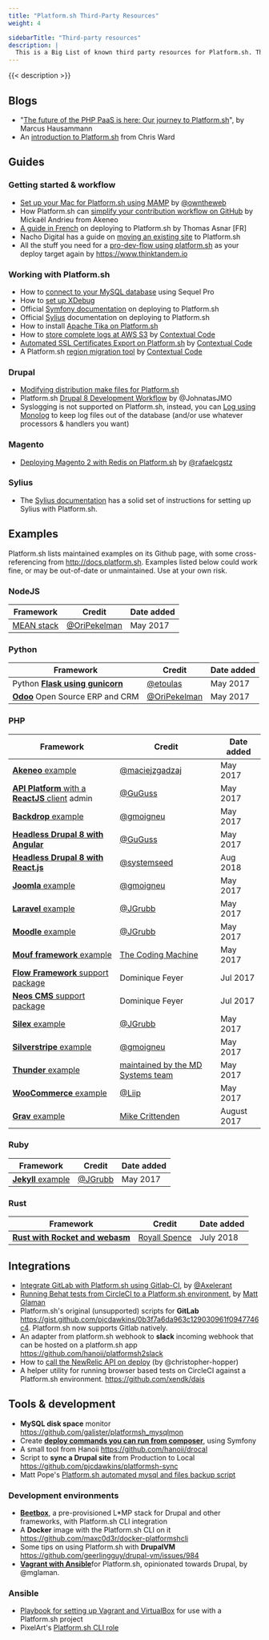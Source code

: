 ```yaml
---
title: "Platform.sh Third-Party Resources"
weight: 4

sidebarTitle: "Third-party resources"
description: |
  This is a Big List of known third party resources for Platform.sh. These resources are not vetted by Platform.sh, but may be useful for people working with the platform.
---
```


{{< description >}}

## Blogs

* "[The future of the PHP PaaS is here: Our journey to Platform.sh](https://platform.sh/2016/06/future-php-paas/)", by Marcus Hausammann
* An [introduction to Platform.sh](https://www.sitepoint.com/first-look-platform-sh-development-deployment-saas/) from Chris Ward

## Guides

### Getting started & workflow

* [Set up your Mac for Platform.sh using MAMP](https://github.com/owntheweb/platform-quick-starter) by [@owntheweb](https://github.com/owntheweb)
* How Platform.sh can [simplify your contribution workflow on GitHub](https://medium.com/akeneo-labs/how-platform-sh-can-simplify-your-contribution-workflow-on-github-6e2a557a1bcc) by Mickaël Andrieu from Akeneo
* [A guide in French](http://thomas-asnar.github.io/platform-sh-orange-cloud/) on deploying to Platform.sh by Thomas Asnar [FR]
* Nacho Digital has a guide on [moving an existing site](http://www.nachodigital.com.ar/content/moving-existing-site-platformsh) to Platform.sh
* All the stuff you need for a [pro-dev-flow using platform.sh](https://github.com/thinktandem/platform-workflow-demo) as your deploy target  again by https://www.thinktandem.io

### Working with Platform.sh

* How to [connect to your MySQL database](https://www.thinktandem.io/blog/2017/03/03/connecting-to-a-remote-platform-sh-database) using Sequel Pro
* How to [set up XDebug](https://ghosty.co.uk/2015/09/debugging-on-platform-sh/)
* Official [Symfony documentation](http://symfony.com/doc/current/deployment/platformsh.html) on deploying to Platform.sh
* Official [Sylius](https://docs.sylius.com/en/latest/cookbook/deployment/platform-sh.html) documentation on deploying to Platform.sh
* How to install [Apache Tika on Platform.sh](https://thinktandem.io/blog/2017/11/10/apache-tika-on-platform-sh/)
* How to [store complete logs at AWS S3](https://gitlab.com/contextualcode/platformsh-store-logs-at-s3) by [Contextual Code](https://www.contextualcode.com/)
* [Automated SSL Certificates Export on Platform.sh](https://www.contextualcode.com/Blog/Automated-SSL-Certificates-Export-on-Platform.sh) by [Contextual Code](https://www.contextualcode.com/)
* A Platform.sh [region migration tool](https://gitlab.com/contextualcode/platformsh-migration) by [Contextual Code](https://www.contextualcode.com/)

### Drupal

* [Modifying distribution make files for Platform.sh](https://www.nickvahalik.com/blog-entry/modifying-distribution-makefiles-within-your-own-project-makefile-platformsh)
* Platform.sh [Drupal 8 Development Workflow](https://github.com/JohnatasJMO/platformsh-development-workflow) by @JohnatasJMO
* Syslogging is not supported on Platform.sh, instead, you can [Log using Monolog](https://gist.github.com/janstoeckler/7f251bf10fedbfb7f752b61ee5d2ef5e) to keep log files out of the database (and/or use whatever processors & handlers you want)

### Magento

* [Deploying Magento 2 with Redis on Platform.sh](https://rafaelstz.github.io/magento2/Deploying-Magento2-Redis-Platformsh.html) by [@rafaelcgstz](https://twitter.com/rafaelcgstz)

### Sylius

* The [Sylius documentation](https://docs.sylius.com/en/latest/cookbook/deployment/platform-sh.html) has a solid set of instructions for setting up Sylius with Platform.sh.

## Examples

Platform.sh lists maintained examples on its Github page, with some cross-referencing from http://docs.platform.sh. Examples listed below could work fine, or may be out-of-date or unmaintained. Use at your own risk.

### NodeJS

Framework  | Credit | Date added
-----------|--------|-----------
[MEAN stack](https://github.com/OriPekelman/platformsh-example-mean)|[@OriPekelman](https://github.com/OriPekelman)|May 2017

### Python

Framework  | Credit | Date added
-----------|--------|-----------
Python [**Flask using gunicorn**](https://github.com/etoulas/platformsh-example-flask)|[@etoulas](https://github.com/etoulas)|May 2017
[**Odoo**](https://github.com/OriPekelman/platformsh-example-odoo) Open Source ERP and CRM|[@OriPekelman](https://github.com/OriPekelman)|May 2017

### PHP

Framework  | Credit | Date added
-----------|--------|-----------
[**Akeneo** example](https://github.com/maciejzgadzaj/akeneo-on-platformsh-example)|[@maciejzgadzaj](https://github.com/maciejzgadzaj)|May 2017
[**API Platform** with a **ReactJS** client](https://github.com/GuGuss/platformsh-api-platform-admin) admin |[@GuGuss](https://github.com/GuGuss)|May 2017
[**Backdrop** example](https://github.com/gmoigneu/platformsh-example-backdrop)|[@gmoigneu](https://github.com/gmoigneu)|May 2017
[**Headless Drupal 8 with Angular**](https://github.com/GuGuss/headless-drupal8-platformsh)|[@GuGuss](https://github.com/GuGuss)|May 2017
[**Headless Drupal 8 with React.js**](https://github.com/systemseed/drupal_reactjs_boilerplate)|[@systemseed](https://github.com/systemseed)|Aug 2018
[**Joomla** example](https://github.com/gmoigneu/platformsh-example-joomla)|[@gmoigneu](https://github.com/gmoigneu)|May 2017
[**Laravel** example](https://github.com/JGrubb/platformsh-laravel-example)|[@JGrubb](https://github.com/JGrubb)|May 2017
[**Moodle** example](https://github.com/JGrubb/platform-sh-moodle-example)|[@JGrubb](https://github.com/JGrubb)|May 2017
[**Mouf framework** example](https://github.com/xhuberty/RhMachine)|[The Coding Machine](https://github.com/xhuberty)|May 2017
[**Flow Framework** support package](https://github.com/ttreeagency/FlowPlatformSh)|Dominique Feyer|Jul 2017
[**Neos CMS** support package](https://github.com/ttreeagency/NeosPlatformSh)|Dominique Feyer|Jul 2017
[**Silex** example](https://github.com/JGrubb/platformsh-silex-intro)|[@JGrubb](https://github.com/JGrubb)|May 2017
[**Silverstripe** example](https://github.com/gmoigneu/platformsh-example-silverstripe)|[@gmoigneu](https://github.com/gmoigneu)|May 2017
[**Thunder** example](https://github.com/md-systems/platformsh-example-thunder)|[maintained by the MD Systems team](https://github.com/md-systems)|May 2017
[**WooCommerce** example](https://github.com/liip/woocommerce-demo)|[@Liip](https://github.com/liip)|May 2017
[**Grav** example](https://gist.github.com/mikecrittenden/f52351e3623dc3433af901946e29f2e9)|[Mike Crittenden](https://github.com/mikecrittenden)|August 2017

### Ruby

Framework  | Credit | Date added
-----------|--------|-----------
[**Jekyll** example](https://github.com/JGrubb/platformsh-jekyll)|[@JGrubb](https://github.com/JGrubb)|May 2017

### Rust

Framework  | Credit | Date added
-----------|--------|-----------
[**Rust with Rocket and webasm**](https://github.com/royallthefourth/platformsh-rust-rocket)|[Royall Spence](https://github.com/royallthefourth)|July 2018

## Integrations

* [Integrate GitLab with Platform.sh using Gitlab-CI](https://github.com/axelerant/pushtoplatformsh), by [@Axelerant](https://github.com/axelerant)
* [Running Behat tests from CircleCI to a Platform.sh environment](https://glamanate.com/blog/running-behat-tests-circleci-platformsh-environment), by [Matt Glaman](https://github.com/mglaman)
* Platform.sh's original (unsupported) scripts for **GitLab** https://gist.github.com/pjcdawkins/0b3f7a6da963c129030961f0947746c4. Platform.sh now supports Gitlab natively.
* An adapter from platform.sh webhook to **slack** incoming webhook that can be hosted on a platform.sh app https://github.com/hanoii/platformsh2slack
* How to [call the NewRelic API on deploy](https://github.com/platformsh/platformsh-docs/pull/536#issuecomment-295578188) (by @christopher-hopper)
* A helper utility for running browser based tests on CircleCI against a Platform.sh environment. https://github.com/xendk/dais

## Tools & development

* **MySQL disk space** monitor https://github.com/galister/platformsh_mysqlmon
* Create [**deploy commands you can run from composer**](https://github.com/dnunez24/platformsh-deploy-php), using Symfony
* A small tool from Hanoii https://github.com/hanoii/drocal
* Script to **sync a Drupal site** from Production to Local https://github.com/pjcdawkins/platformsh-sync
* Matt Pope's [Platform.sh automated mysql and files backup script](https://bitbucket.org/snippets/kaypro4/gnB4E)

### Development environments

* [**Beetbox**](http://beetbox.readthedocs.io/en/stable/), a pre-provisioned L*MP stack for Drupal and other frameworks, with Platform.sh CLI integration
* A **Docker** image with the Platform.sh CLI on it https://github.com/maxc0d3r/docker-platformshcli
* Some tips on using Platform.sh with **DrupalVM** https://github.com/geerlingguy/drupal-vm/issues/984
* [**Vagrant with Ansible**](https://github.com/mglaman/platformsh-vagrant)for Platform.sh, opinionated towards Drupal, by @mglaman.

### Ansible

* [Playbook for setting up Vagrant and VirtualBox](https://github.com/DurableDrupal/ansible-vm-platformsh) for use with a Platform.sh project
* PixelArt's [Platform.sh CLI role](https://galaxy.ansible.com/pixelart/platformsh-cli/)
